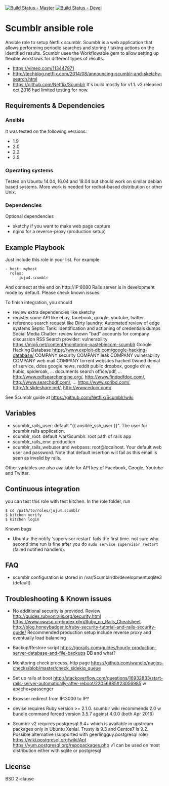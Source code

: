 [![Build Status - Master](https://travis-ci.org/juju4/ansible-scumblr.svg?branch=master)](https://travis-ci.org/juju4/ansible-scumblr)
[![Build Status - Devel](https://travis-ci.org/juju4/ansible-scumblr.svg?branch=devel)](https://travis-ci.org/juju4/ansible-scumblr/branches)
# Scumblr ansible role

Ansible role to setup Netflix scumblr.
Scumblr is a web application that allows performing periodic searches and storing / taking actions on the identified results. Scumblr uses the Workflowable gem to allow setting up flexible workflows for different types of results.
* https://vimeo.com/113447971
* http://techblog.netflix.com/2014/08/announcing-scumblr-and-sketchy-search.html
* https://github.com/Netflix/Scumblr
It's build mostly for v1.1. v2 released oct 2016 had limited testing for now.

## Requirements & Dependencies

### Ansible
It was tested on the following versions:
 * 1.9
 * 2.0
 * 2.2
 * 2.5

### Operating systems

Tested on Ubuntu 14.04, 16.04 and 18.04 but should work on similar debian based systems.
More work is needed for redhat-based distribution or other Unix.

### Dependencies

Optional dependencies
- sketchy if you want to make web page capture
- nginx for a reverse-proxy (production setup)

## Example Playbook

Just include this role in your list.
For example

```
- host: myhost
  roles:
    - juju4.scumblr
```

And connect at the end on http://IP:8080
Rails server is in development mode by default. Please check known issues.

To finish integration, you should
 - review extra dependencies like sketchy
 - register some API like ebay, facebook, google, youtube, twitter.
 - reference search request like
Dirty laundry: Automated review of edge systems
Septic Tank: Identification and actioning of credentials dumps
Social Media Chatter: review known "bad" accounts for company discussion
RSS Search provider: vulnerability
https://mig5.net/content/monitoring-pastebincom-scumblr
Google Hacking Database https://www.exploit-db.com/google-hacking-database/
COMPANY security
COMPANY leak
COMPANY vulnerability
COMPANY web mail
COMPANY torrent
websites hacked 0wned
denial of service, ddos
google news, reddit
public dropbox, google drive, hubic, spideroak, ...
documents search office/pdf, ...    http://www.pdfsearchengine.org/, http://www.findpdfdoc.com/, http://www.searchpdf.com/, ...
https://www.scribd.com/, http://fr.slideshare.net/, http://www.edocr.com/

See Scumblr guide at https://github.com/Netflix/Scumblr/wiki

## Variables

* scumblr_rails_user: default "{{ ansible_ssh_user }}". The user for scumblr rails application.
* scumblr_root: default /var/Scumblr. root path of rails app
* scumblr_rails_env: production
* scumblr_rails_webuser and webpass: root@localhost. Your default web user and password. Note that default insertion will fail as this email is seen as invalid by rails.

Other variables are also available for API key of Facebook, Google, Youtube and Twitter.

## Continuous integration

you can test this role with test kitchen.
In the role folder, run
```
$ cd /path/to/roles/juju4.scumblr
$ kitchen verify
$ kitchen login
```

Known bugs
* Ubuntu: the notify 'supervisor restart' fails the first time. not sure
  why. second time run is fine after you do ```sudo service supervisor restart```
  (failed notified handlers).

## FAQ

* scumblr configuration is stored in /var/Scumblr/db/development.sqlite3 (default)

## Troubleshooting & Known issues

* No additional security is provided. Review
http://guides.rubyonrails.org/security.html
https://www.owasp.org/index.php/Ruby_on_Rails_Cheatsheet
http://blog.honeybadger.io/ruby-security-tutorial-and-rails-security-guide/
Recommended production setup include reverse proxy and eventually load balancing

* Backup/Restore script
https://gorails.com/guides/hourly-production-server-database-and-file-backups
DB and what?


* Monitoring
check process, http page
https://github.com/wanelo/nagios-checks/blob/master/check_sidekiq_queue


* Set up rails at boot
http://stackoverflow.com/questions/16932833/start-rails-server-automatically-after-reboot/23056985#23056985
w apache+passenger

* Browser redirect from IP:3000 to IP?

* devise requires Ruby version >= 2.1.0.
scumblr wiki recommends 2.0 w bundle command
forced version 3.5.7 against 4.0.0 (both Apr 2016)

* Scumblr v2 requires postgresql 9.4+ which is available in upstream packages only in Ubuntu Xenial.
Trusty is 9.3 and Centos7 is 9.2.
Possible alternative (supported with geerlingguy.postgresql role)
https://wiki.postgresql.org/wiki/Apt
https://yum.postgresql.org/repopackages.php
v1 can be used on most distribution either with sqlite or postgresql

## License

BSD 2-clause

